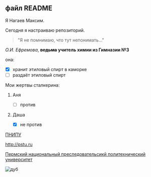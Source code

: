 ## файл README ##

Я Нагаев Максим.

Сегодня я настраиваю репозиторий.

> "Я не помнимаю, что тут непонимать..."

*О.И. Ефремова*, **~~ведьма~~ учитель химии из Гимназии №3**

она:
- [x] хранит этиловый спирт в каморке
- [ ] раздаёт этиловый спирт

Мои жертвы сталкерина:
1. Аня

   - [ ] против
3. Даша

   - [x] не против


[ПНИПУ](url "http://pstu.ru")


<http://pstu.ru>

[Пермский национальный преследовательсикй политехнический университет][url.pstu]

[url.pstu]: http://pstu.ru



![дуб](https://images.steamusercontent.com/ugc/1811033993950521294/EF5FD86F972966BFF652AFE404667757A073F467/?imw=512&&ima=fit&impolicy=Letterbox&imcolor=%23000000&letterbox=false "мудрый дуб")
